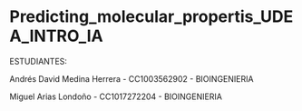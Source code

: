 # Predicting_molecular_propertis_UDEA_INTRO_IA
ESTUDIANTES:

Andrés David Medina Herrera - CC1003562902 - BIOINGENIERIA

Miguel Arias Londoño - CC1017272204 - BIOINGENIERIA
